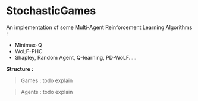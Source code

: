 # StochasticGames

An implementation of some Multi-Agent Reinforcement Learning Algorithms :
- Minimax-Q
- WoLF-PHC
- Shapley, Random Agent, Q-learning, PD-WoLF.....

**Structure :**
> Games : todo explain

> Agents : todo explain
